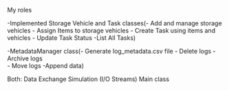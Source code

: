 
My roles

-Implemented Storage Vehicle and Task classes(- Add and manage storage vehicles
                                           - Assign Items to storage vehicles
                                           - Create Task using items and vehicles
                                           - Update Task Status
					                                 -List All Tasks)




-MetadataManager class(- Generate log_metadata.csv file
                      - Delete logs
                      - Archive logs                       
                      - Move logs
		                  -Append data)

Both:
Data Exchange Simulation (I/O Streams)
Main class
